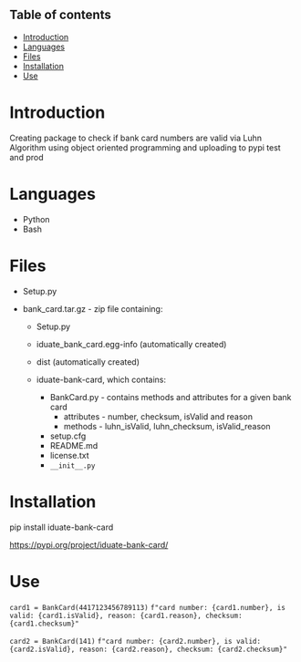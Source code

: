 ## Table of contents
* [Introduction](#introduction)
* [Languages](#languages)
* [Files](#files)
* [Installation](#installation)
* [Use](#use)

# Introduction
Creating package to check if bank card numbers are valid via Luhn Algorithm using object oriented programming and uploading to pypi test and prod

# Languages
* Python
* Bash

# Files
* Setup.py

* bank_card.tar.gz - zip file containing:
   * Setup.py
   * iduate_bank_card.egg-info (automatically created)
   * dist (automatically created)
   * iduate-bank-card, which contains:

      * BankCard.py - contains methods and attributes for a given bank card
         * attributes - number, checksum, isValid and reason
         * methods - luhn_isValid, luhn_checksum, isValid_reason
      * setup.cfg
      * README.md
      * license.txt
      * ```__init__.py```

# Installation
pip install iduate-bank-card

https://pypi.org/project/iduate-bank-card/

# Use
```card1 = BankCard(4417123456789113)```
```f"card number: {card1.number}, is valid: {card1.isValid}, reason: {card1.reason}, checksum: {card1.checksum}"```

```card2 = BankCard(141)```
```f"card number: {card2.number}, is valid: {card2.isValid}, reason: {card2.reason}, checksum: {card2.checksum}"```


